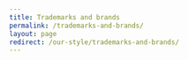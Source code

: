 ```yaml
---
title: Trademarks and brands
permalink: /trademarks-and-brands/
layout: page
redirect: /our-style/trademarks-and-brands/
---
```

